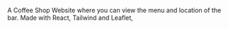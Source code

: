 A Coffee Shop Website where you can view the menu and location of the bar. Made with React, Tailwind and Leaflet,
